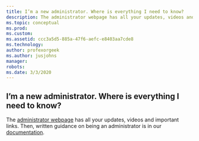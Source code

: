 ```yaml
---
title: I’m a new administrator. Where is everything I need to know?
description: The administrator webpage has all your updates, videos and important links. Then, written guidance on being an administrator is in our...
ms.topic: conceptual
ms.prod: 
ms.custom: 
ms.assetid: ccc3a5d5-885a-47f6-aefc-e8403aa7cde8
ms.technology: 
author: profexorgeek
ms.author: jusjohns
manager: 
robots: 
ms.date: 3/3/2020
---
```


## I’m a new administrator. Where is everything I need to know?

The [administrator webpage](https://visualstudio.microsoft.com/subscriptions-administration/) has all your updates, videos and important links. Then, written guidance on being an administrator is in our [documentation](https://docs.microsoft.com/visualstudio/subscriptions/admin-responsibilities).
